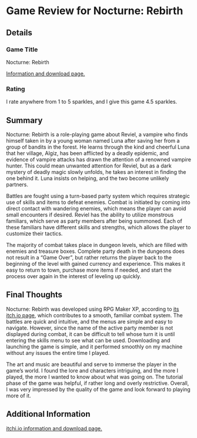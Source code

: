 # Game Review for Nocturne: Rebirth

## Details

### Game Title
Nocturne: Rebirth

[Information and download page.](https://eplipswich.itch.io/nocturne-rebirth)

### Rating
I rate anywhere from 1 to 5 sparkles, and I give this game 4.5 sparkles.

## Summary
Nocturne: Rebirth is a role-playing game about Reviel, a vampire who finds himself taken in by a young woman named Luna after saving her from a group of bandits in the forest. He learns through the kind and cheerful Luna that her village, Algiz, has been afflicted by a deadly epidemic, and evidence of vampire attacks has drawn the attention of a renowned vampire hunter. This could mean unwanted attention for Reviel, but as a dark mystery of deadly magic slowly unfolds, he takes an interest in finding the one behind it. Luna insists on helping, and the two become unlikely partners.

Battles are fought using a turn-based party system which requires strategic use of skills and items to defeat enemies. Combat is initiated by coming into direct contact with wandering enemies, which means the player can avoid small encounters if desired. Reviel has the ability to utilize monstrous familiars, which serve as party members after being summoned. Each of these familiars have different skills and strengths, which allows the player to customize their tactics.

The majority of combat takes place in dungeon levels, which are filled with enemies and treasure boxes. Complete party death in the dungeons does not result in a “Game Over”, but rather returns the player back to the beginning of the level with gained currency and experience. This makes it easy to return to town, purchase more items if needed, and start the process over again in the interest of leveling up quickly.

## Final Thoughts
Nocturne: Rebirth was developed using RPG Maker XP, according to [its itch.io page](https://eplipswich.itch.io/nocturne-rebirth), which contributes to a smooth, familiar combat system. The battles are quick and intuitive, and the menus are simple and easy to navigate. However, since the name of the active party member is not displayed during combat, it can be difficult to tell whose turn it is until entering the skills menu to see what can be used. Downloading and launching the game is simple, and it performed smoothly on my machine without any issues the entire time I played.

The art and music are beautiful and serve to immerse the player in the game’s world. I found the lore and characters intriguing, and the more I played, the more I wanted to know about what was going on. The tutorial phase of the game was helpful, if rather long and overly restrictive. Overall, I was very impressed by the quality of the game and look forward to playing more of it.

## Additional Information
[itchi.io information and download page.](https://eplipswich.itch.io/nocturne-rebirth)
